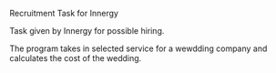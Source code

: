 Recruitment Task for Innergy

Task given by Innergy for possible hiring. 

The program takes in selected service for a wewdding company and calculates the cost of the wedding.
